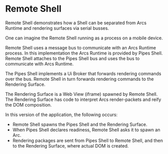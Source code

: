 # Remote Shell

Remote Shell demonstrates how a Shell can be separated from
Arcs Runtime and rendering surfaces via serial busses.

One can imagine the Remote Shell running as a process on a mobile device.

Remote Shell uses a message bus to communicate with an Arcs Runtime
process. In this implementation the Arcs Runtime is provided by Pipes Shell.
Remote Shell attaches to the Pipes Shell bus and uses the bus to communicate
with Arcs Runtime.

The Pipes Shell implements a Ui Broker that forwards rendering commands over
the bus. Remote Shell in turn forwards rendering commands to the Rendering
Surface.

The Rendering Surface is a Web View (iframe) spawned by Remote Shell. The
Rendering Surface has code to interpret Arcs render-packets and reify the
DOM composition.

In this version of the application, the following occurs:

- Remote Shell spawns the Pipes Shell and the Rendering Surface.
- When Pipes Shell declares readiness, Remote Shell asks it to spawn an Arc.
- Rendering packages are sent from Pipes Shell to Remote Shell, and then
to the Rendering Surface, where actual DOM is created.
